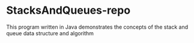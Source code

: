 # StacksAndQueues-repo
This program written in Java demonstrates the concepts of the stack and queue data structure and algorithm 
